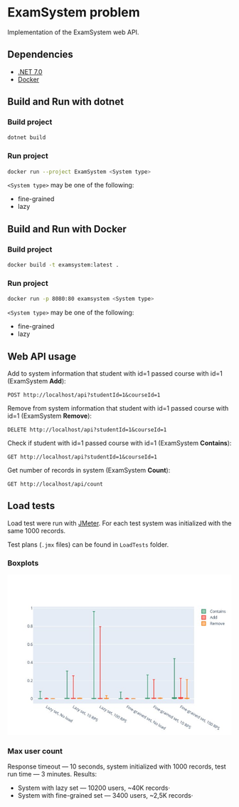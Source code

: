 # ExamSystem problem

Implementation of the ExamSystem web API.

## Dependencies

- [.NET 7.0](https://dotnet.microsoft.com/en-us/download/dotnet/7.0)
- [Docker](https://www.docker.com/)

## Build and Run with dotnet

### Build project

```sh
dotnet build
```

### Run project

```sh
docker run --project ExamSystem <System type>
```

`<System type>` may be one of the following:

- fine-grained
- lazy

## Build and Run with Docker

### Build project

```sh
docker build -t examsystem:latest .
```

### Run project

```sh
docker run -p 8080:80 examsystem <System type>
```
`<System type>` may be one of the following:

- fine-grained
- lazy

## Web API usage

Add to system information that student with id=1 passed course with id=1 (ExamSystem **Add**):
```http request
POST http://localhost/api?studentId=1&courseId=1
```

Remove from system information that student with id=1 passed course with id=1 (ExamSystem **Remove**):
```http request
DELETE http://localhost/api?studentId=1&courseId=1
```
Check if student with id=1 passed course with id=1 (ExamSystem **Contains**):
```http request
GET http://localhost/api?studentId=1&courseId=1
```
Get number of records in system (ExamSystem **Count**):
```http request
GET http://localhost/api/count
```
## Load tests
Load test were run with [JMeter](https://jmeter.apache.org/). For each test system was initialized with the same 1000 records.

Test plans (`.jmx` files) can be found in `LoadTests` folder.

### Boxplots

![boxplots](LoadTests/boxplots.jpg)

### Max user count
Response timeout — 10 seconds, system initialized with 1000 records, test run time — 3 minutes.
Results:

- System with lazy set — 10200 users, ~40K records·
- System with fine-grained set — 3400 users, ~2,5K records·
